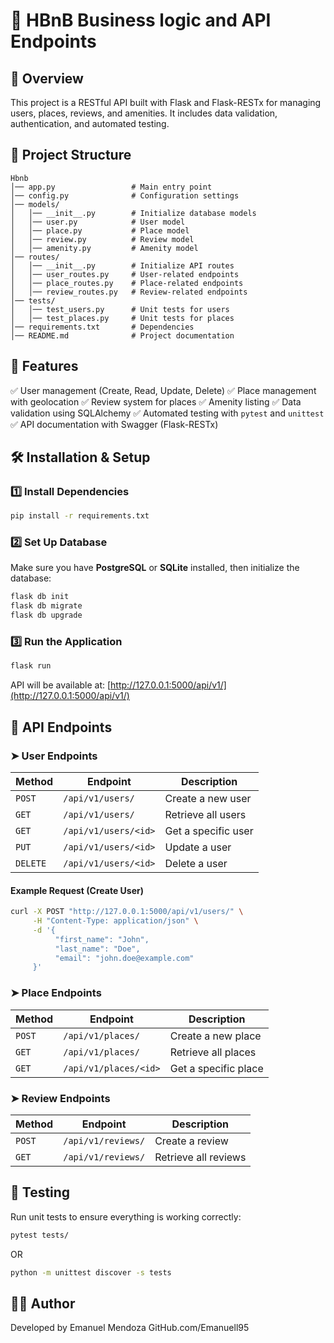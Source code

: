 # 🏡 HBnB Business logic and API Endpoints

## 📌 Overview

This project is a RESTful API built with Flask and Flask-RESTx for managing users, places, reviews, and amenities. It includes data validation, authentication, and automated testing.

## 📁 Project Structure

```
Hbnb
│── app.py                 # Main entry point
│── config.py              # Configuration settings
│── models/
│   │── __init__.py        # Initialize database models
│   │── user.py            # User model
│   │── place.py           # Place model
│   │── review.py          # Review model
│   │── amenity.py         # Amenity model
│── routes/
│   │── __init__.py        # Initialize API routes
│   │── user_routes.py     # User-related endpoints
│   │── place_routes.py    # Place-related endpoints
│   │── review_routes.py   # Review-related endpoints
│── tests/
│   │── test_users.py      # Unit tests for users
│   │── test_places.py     # Unit tests for places
│── requirements.txt       # Dependencies
│── README.md              # Project documentation
```

## 🚀 Features

✅ User management (Create, Read, Update, Delete)
✅ Place management with geolocation
✅ Review system for places
✅ Amenity listing
✅ Data validation using SQLAlchemy
✅ Automated testing with `pytest` and `unittest`
✅ API documentation with Swagger (Flask-RESTx)

## 🛠️ Installation & Setup

### 1️⃣ Install Dependencies

```sh
pip install -r requirements.txt
```

### 2️⃣ Set Up Database

Make sure you have **PostgreSQL** or **SQLite** installed, then initialize the database:

```sh
flask db init
flask db migrate
flask db upgrade
```

### 3️⃣ Run the Application

```sh
flask run
```

API will be available at: [http://127.0.0.1:5000/api/v1/](http://127.0.0.1:5000/api/v1/)

## 📌 API Endpoints

### ➤ User Endpoints

| Method   | Endpoint             | Description         |
| -------- | -------------------- | ------------------- |
| `POST`   | `/api/v1/users/`     | Create a new user   |
| `GET`    | `/api/v1/users/`     | Retrieve all users  |
| `GET`    | `/api/v1/users/<id>` | Get a specific user |
| `PUT`    | `/api/v1/users/<id>` | Update a user       |
| `DELETE` | `/api/v1/users/<id>` | Delete a user       |

#### Example Request (Create User)

```sh
curl -X POST "http://127.0.0.1:5000/api/v1/users/" \
     -H "Content-Type: application/json" \
     -d '{
          "first_name": "John",
          "last_name": "Doe",
          "email": "john.doe@example.com"
     }'
```

### ➤ Place Endpoints

| Method | Endpoint              | Description          |
| ------ | --------------------- | -------------------- |
| `POST` | `/api/v1/places/`     | Create a new place   |
| `GET`  | `/api/v1/places/`     | Retrieve all places  |
| `GET`  | `/api/v1/places/<id>` | Get a specific place |

### ➤ Review Endpoints

| Method | Endpoint           | Description          |
| ------ | ------------------ | -------------------- |
| `POST` | `/api/v1/reviews/` | Create a review      |
| `GET`  | `/api/v1/reviews/` | Retrieve all reviews |

## 🔬 Testing

Run unit tests to ensure everything is working correctly:

```sh
pytest tests/
```

OR

```sh
python -m unittest discover -s tests
```

## 👨‍💻 Author

Developed by Emanuel Mendoza GitHub.com/Emanuell95


